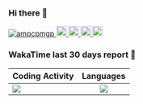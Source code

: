 ### Hi there 👋

<p align="left"> 
  <a href="https://github.com/ampcpmgp/ampcpmgp/">
    <img src="https://komarev.com/ghpvc/?username=ampcpmgp" alt="ampcpmgp" />
  </a>
  <a href="http://twitter.com/am_nimitz3">
    <img height="20" src="https://img.shields.io/twitter/follow/am_nimitz3?label=Twitter&logo=twitter&style=flat" />
  </a>
  <a href="https://github.com/ampcpmgp">
    <img height="20" src="https://img.shields.io/github/followers/ampcpmgp?label=follow&logo=github&style=flat" />
  </a>
  <a href="http://qiita.com/am_nimitz3">
    <img height="20" src="https://qiita-badge.apiapi.app/s/am_nimitz3/posts.svg" />
  </a>
  <//qiita.com/am_nimitz3">
    <img height="20" src="https://qiita-badge.apiapi.app/s/am_nimitz3/contributions.svg" />
  </a>
</p>

### WakaTime last 30 days report 🐾

| Coding Activity | Languages |
| ------------- |:-------------:|
| [![](https://wakatime.com/share/@e3de846b-e0e5-4865-8e40-e25b8e8311fd/0d8a9e83-af50-4d57-b361-84f2fffede59.svg)](https://wakatime.com/share/@e3de846b-e0e5-4865-8e40-e25b8e8311fd/0d8a9e83-af50-4d57-b361-84f2fffede59.svg) | [![](https://wakatime.com/share/@e3de846b-e0e5-4865-8e40-e25b8e8311fd/17130824-5fc9-4cfd-b5a3-0c63a9fdfd03.svg)](https://wakatime.com/share/@e3de846b-e0e5-4865-8e40-e25b8e8311fd/17130824-5fc9-4cfd-b5a3-0c63a9fdfd03.svg) |
